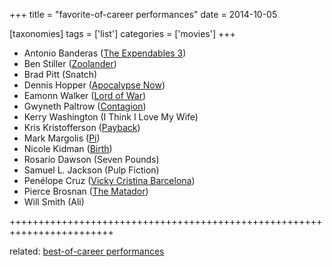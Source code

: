 +++
title = "favorite-of-career performances"
date = 2014-10-05

[taxonomies]
tags = ['list']
categories = ['movies']
+++

-   Antonio Banderas ([The Expendables 3])
-   Ben Stiller ([Zoolander])
-   Brad Pitt (Snatch)
-   Dennis Hopper ([Apocalypse Now])
-   Eamonn Walker ([Lord of War])
-   Gwyneth Paltrow ([Contagion])
-   Kerry Washington (I Think I Love My Wife)
-   Kris Kristofferson ([Payback])
-   Mark Margolis ([Pi])
-   Nicole Kidman ([Birth])
-   Rosario Dawson (Seven Pounds)
-   Samuel L. Jackson (Pulp Fiction)
-   Penélope Cruz ([Vicky Cristina Barcelona])
-   Pierce Brosnan ([The Matador])
-   Will Smith (Ali)

++++++++++++++++++++++++++++++++++++++++++++++++++++++++++++++++++++++++

related: [best-of-career performances]

  [The Expendables 3]: http://movies.tshepang.net/the-expendables-3
  [Zoolander]: http://movies.tshepang.net/zoolander-2001
  [Apocalypse Now]: http://movies.tshepang.net/apocalypse-now-1979
  [Lord of War]: http://movies.tshepang.net/lord-of-war-2005
  [Contagion]: http://movies.tshepang.net/contagion-2011
  [Payback]: http://movies.tshepang.net/payback-1999
  [Pi]: http://movies.tshepang.net/pi-1997
  [Birth]: http://movies.tshepang.net/birth-2004
  [Vicky Cristina Barcelona]: http://movies.tshepang.net/vicky-cristina-barcelona-2008
  [The Matador]: http://movies.tshepang.net/the-matador-2004
  [best-of-career performances]: http://movies.tshepang.net/best-of-career-performances
